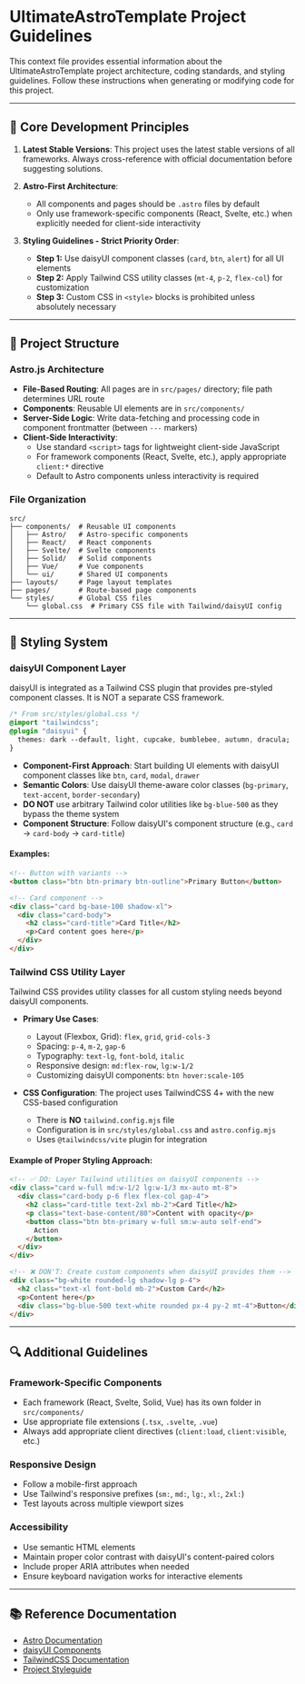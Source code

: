 # UltimateAstroTemplate Project Guidelines

This context file provides essential information about the UltimateAstroTemplate project architecture, coding standards, and styling guidelines. Follow these instructions when generating or modifying code for this project.

---

## 🤖 Core Development Principles

1. **Latest Stable Versions**: This project uses the latest stable versions of all frameworks. Always cross-reference with official documentation before suggesting solutions.

2. **Astro-First Architecture**: 
   - All components and pages should be `.astro` files by default
   - Only use framework-specific components (React, Svelte, etc.) when explicitly needed for client-side interactivity

3. **Styling Guidelines - Strict Priority Order**:
   - **Step 1:** Use daisyUI component classes (`card`, `btn`, `alert`) for all UI elements
   - **Step 2:** Apply Tailwind CSS utility classes (`mt-4`, `p-2`, `flex-col`) for customization
   - **Step 3:** Custom CSS in `<style>` blocks is prohibited unless absolutely necessary

---

## 📂 Project Structure

### Astro.js Architecture

- **File-Based Routing**: All pages are in `src/pages/` directory; file path determines URL route
- **Components**: Reusable UI elements are in `src/components/`
- **Server-Side Logic**: Write data-fetching and processing code in component frontmatter (between `---` markers)
- **Client-Side Interactivity**: 
  - Use standard `<script>` tags for lightweight client-side JavaScript
  - For framework components (React, Svelte, etc.), apply appropriate `client:*` directive
  - Default to Astro components unless interactivity is required

### File Organization

```
src/
├── components/  # Reusable UI components
│   ├── Astro/   # Astro-specific components
│   ├── React/   # React components
│   ├── Svelte/  # Svelte components
│   ├── Solid/   # Solid components
│   ├── Vue/     # Vue components
│   └── ui/      # Shared UI components
├── layouts/     # Page layout templates
├── pages/       # Route-based page components
└── styles/      # Global CSS files
    └── global.css  # Primary CSS file with Tailwind/daisyUI config
```

---

## 🎨 Styling System

### daisyUI Component Layer

daisyUI is integrated as a Tailwind CSS plugin that provides pre-styled component classes. It is NOT a separate CSS framework.

```css
/* From src/styles/global.css */
@import "tailwindcss";
@plugin "daisyui" {
  themes: dark --default, light, cupcake, bumblebee, autumn, dracula;
}
```

- **Component-First Approach**: Start building UI elements with daisyUI component classes like `btn`, `card`, `modal`, `drawer`
- **Semantic Colors**: Use daisyUI theme-aware color classes (`bg-primary`, `text-accent`, `border-secondary`)
- **DO NOT** use arbitrary Tailwind color utilities like `bg-blue-500` as they bypass the theme system
- **Component Structure**: Follow daisyUI's component structure (e.g., `card` → `card-body` → `card-title`)

#### Examples:

```html
<!-- Button with variants -->
<button class="btn btn-primary btn-outline">Primary Button</button>

<!-- Card component -->
<div class="card bg-base-100 shadow-xl">
  <div class="card-body">
    <h2 class="card-title">Card Title</h2>
    <p>Card content goes here</p>
  </div>
</div>
```

### Tailwind CSS Utility Layer

Tailwind CSS provides utility classes for all custom styling needs beyond daisyUI components.

- **Primary Use Cases**:
  - Layout (Flexbox, Grid): `flex`, `grid`, `grid-cols-3`
  - Spacing: `p-4`, `m-2`, `gap-6`
  - Typography: `text-lg`, `font-bold`, `italic`
  - Responsive design: `md:flex-row`, `lg:w-1/2`
  - Customizing daisyUI components: `btn hover:scale-105`

- **CSS Configuration**: The project uses TailwindCSS 4+ with the new CSS-based configuration
  - There is **NO** `tailwind.config.mjs` file
  - Configuration is in `src/styles/global.css` and `astro.config.mjs`
  - Uses `@tailwindcss/vite` plugin for integration

#### Example of Proper Styling Approach:

```html
<!-- ✅ DO: Layer Tailwind utilities on daisyUI components -->
<div class="card w-full md:w-1/2 lg:w-1/3 mx-auto mt-8">
  <div class="card-body p-6 flex flex-col gap-4">
    <h2 class="card-title text-2xl mb-2">Card Title</h2>
    <p class="text-base-content/80">Content with opacity</p>
    <button class="btn btn-primary w-full sm:w-auto self-end">
      Action
    </button>
  </div>
</div>

<!-- ❌ DON'T: Create custom components when daisyUI provides them -->
<div class="bg-white rounded-lg shadow-lg p-4">
  <h2 class="text-xl font-bold mb-2">Custom Card</h2>
  <p>Content here</p>
  <div class="bg-blue-500 text-white rounded px-4 py-2 mt-4">Button</div>
</div>
```

---

## 🔍 Additional Guidelines

### Framework-Specific Components

- Each framework (React, Svelte, Solid, Vue) has its own folder in `src/components/`
- Use appropriate file extensions (`.tsx`, `.svelte`, `.vue`) 
- Always add appropriate client directives (`client:load`, `client:visible`, etc.)

### Responsive Design

- Follow a mobile-first approach
- Use Tailwind's responsive prefixes (`sm:`, `md:`, `lg:`, `xl:`, `2xl:`)
- Test layouts across multiple viewport sizes

### Accessibility

- Use semantic HTML elements
- Maintain proper color contrast with daisyUI's content-paired colors
- Include proper ARIA attributes when needed
- Ensure keyboard navigation works for interactive elements

---

## 📚 Reference Documentation

- [Astro Documentation](https://docs.astro.build/)
- [daisyUI Components](https://daisyui.com/components/)
- [TailwindCSS Documentation](https://tailwindcss.com/docs)
- [Project Styleguide](/src/content/info/styleguide.md)